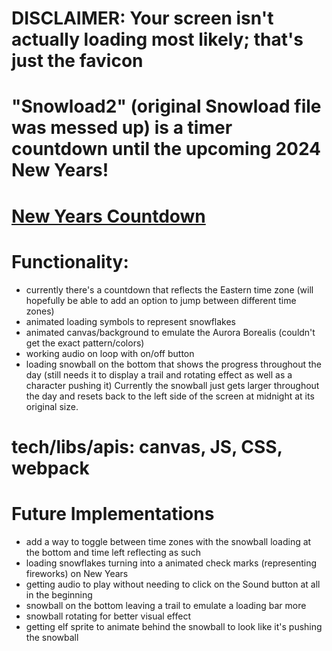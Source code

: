 # DISCLAIMER: Your screen isn't actually loading most likely; that's just the favicon

# "Snowload2" (original Snowload file was messed up) is a timer countdown until the upcoming 2024 New Years!

# [New Years Countdown](https://herilynn.github.io/Snowload2/)

# Functionality:
- currently there's a countdown that reflects the Eastern time zone (will hopefully be able to add an option to jump between different time zones)
- animated loading symbols to represent snowflakes 
- animated canvas/background to emulate the Aurora Borealis (couldn't get the exact pattern/colors)
- working audio on loop with on/off button
- loading snowball on the bottom that shows the progress throughout the day (still needs it to display a trail and rotating effect as well as a character pushing it) Currently the snowball just gets larger throughout the day and resets back to the left side of the screen at midnight at its original size.

# tech/libs/apis: canvas, JS, CSS, webpack

# Future Implementations
- add a way to toggle between time zones with the snowball loading at the bottom and time left reflecting as such
- loading snowflakes turning into a animated check marks (representing fireworks) on New Years
- getting audio to play without needing to click on the Sound button at all in the beginning
- snowball on the bottom leaving a trail to emulate a loading bar more
- snowball rotating for better visual effect
- getting elf sprite to animate behind the snowball to look like it's pushing the snowball
